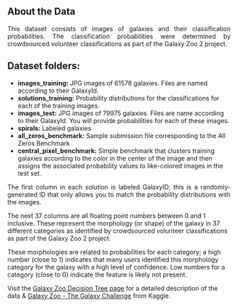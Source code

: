 ## About the Data

<p align="justify">
This dataset consists of images of galaxies and their classification probabilities. The classification probabilities were determined by crowdsourced volunteer classifications as part of the Galaxy Zoo 2 project.</p>

## Dataset folders:

* **images_training:** JPG images of 61578 galaxies. Files are named according to their GalaxyId.
* **solutions_training:** Probability distributions for the classifications for each of the training images.
* **images_test:** JPG images of 79975 galaxies. Files are name according to their GalaxyId. You will provide probabilities for each of these images. 
* **spirals:** Labeled galaxies 
* **all_zeros_benchmark:** Sample submission file corresponding to the All Zeros Benchmark
* **central_pixel_benchmark:** Simple benchmark that clusters training galaxies according to the color in the center of the image and then assigns the associated probability values to like-colored images in the test set.

<p align="justify">
The first column in each solution is labeled GalaxyID; this is a randomly-generated ID that only allows you to match the probability distributions with the images. 

The next 37 columns are all floating point numbers between 0 and 1 inclusive. These represent the morphology (or shape) of the galaxy in 37 different categories as identified by crowdsourced volunteer classifications as part of the Galaxy Zoo 2 project. 

These morphologies are related to probabilities for each category; a high number (close to 1) indicates that many users identified this morphology category for the galaxy with a high level of confidence. Low numbers for a category (close to 0) indicate the feature is likely not present.</p>

Visit the [Galaxy Zoo Decision Tree page](https://www.kaggle.com/c/galaxy-zoo-the-galaxy-challenge/details/the-galaxy-zoo-decision-tree) for a detailed description of the data & [Galaxy Zoo - The Galaxy Challenge](https://www.kaggle.com/competitions/galaxy-zoo-the-galaxy-challenge/data) from Kaggle.